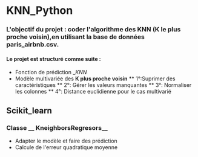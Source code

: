 # KNN_Python
### L'objectif du projet : coder l'algorithme des KNN (K le plus proche voisin),en utilisant la base de données paris_airbnb.csv.
#### Le projet est structuré comme suite :
* Fonction de prédiction __KNN_
* Modèle multivariée des __K plus proche voisin__
** 1°:Suprimer des caractéristiques
** 2°: Gérer les valeurs manquantes
** 3°: Normaliser les colonnes
** 4°: Distance euclidienne pour le cas multivarié
## Scikit_learn
### Classe __ KneighborsRegresors__
* Adapter le modèle et faire des prédiction
* Calcule de l'erreur quadratique moyenne 

